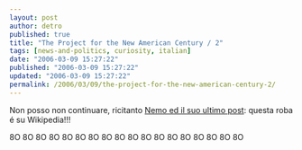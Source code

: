 ```yaml
---
layout: post
author: detro
published: true
title: "The Project for the New American Century / 2"
tags: [news-and-politics, curiosity, italian]
date: "2006-03-09 15:27:22"
published: "2006-03-09 15:27:22"
updated: "2006-03-09 15:27:22"
permalink: /2006/03/09/the-project-for-the-new-american-century-2/
---
```


Non posso non continuare, ricitanto <a href="http://blog.neminis.org/usa-sottomissione-dellumanita-2.xhtml">Nemo ed il suo ultimo post</a>: questa roba é su Wikipedia!!!

 8O 8O 8O 8O 8O 8O 8O 8O 8O 8O 8O 8O 8O 8O 8O 8O 8O 8O
